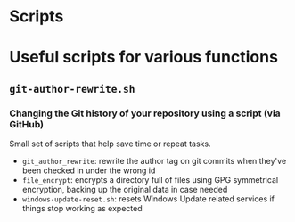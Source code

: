 # Scripts
# Useful scripts for various functions

## `git-author-rewrite.sh`
### Changing the Git history of your repository using a script (via GitHub)

Small set of scripts that help save time or repeat tasks.

* `git_author_rewrite`: rewrite the author tag on git commits when they've been checked in under the wrong id
* `file_encrypt`: encrypts a directory full of files using GPG symmetrical encryption, backing up the original data in case needed
* `windows-update-reset.sh`: resets Windows Update related services if things stop working as expected
